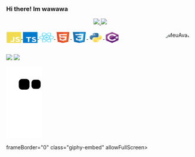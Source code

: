 ### Hi there! Im wawawa


 <div>
<div align="center">
  <a href="https://beacons.ai/JullyaBarbosa1">
  <img height="180em" src="https://github-readme-stats.vercel.app/api?username=JullyaBarbosa1&show_icons=true&theme=dark&include_all_commits=true&count_private=true"/>
  <img height="180em" src="https://github-readme-stats.vercel.app/api/top-langs/?username=JullyaBarbosa1&layout=compact&langs_count=7&theme=dark"/>
  </div>  
<div style="display: inline_block"><br>
  <img align="center" alt="Rafa-Js" height="30" width="40" src="https://raw.githubusercontent.com/devicons/devicon/master/icons/javascript/javascript-plain.svg">
  <img align="center" alt="Rafa-Ts" height="30" width="40" src="https://raw.githubusercontent.com/devicons/devicon/master/icons/typescript/typescript-plain.svg">
  <img align="center" alt="Rafa-React" height="30" width="40" src="https://raw.githubusercontent.com/devicons/devicon/master/icons/react/react-original.svg">
  <img align="center" alt="Rafa-HTML" height="30" width="40" src="https://raw.githubusercontent.com/devicons/devicon/master/icons/html5/html5-original.svg">
  <img align="center" alt="Rafa-CSS" height="30" width="40" src="https://raw.githubusercontent.com/devicons/devicon/master/icons/css3/css3-original.svg">
  <img align="center" alt="Rafa-Python" height="30" width="40" src="https://raw.githubusercontent.com/devicons/devicon/master/icons/python/python-original.svg">
  <img align="center" alt="Rafa-Csharp" height="30" width="40" src="https://raw.githubusercontent.com/devicons/devicon/master/icons/csharp/csharp-original.svg">
  <img align="right" alt="MeuAvatar" height="150" style="border-radius:50px;" src="[https://cdn.discordapp.com/attachments/1105081510542970954/1184819575217467433/ezgif.com-animated-gif-maker.gif?ex=658d5c37&is=657ae737&hm=70a29598a71fd697755e817c721a7104e1b855940218c6ceebb7f44f4f6ce4da&](https://discord.com/channels/@me/1105081510542970954/1189657474907771020)">
</div>

##

<div> 
  <a href="https://www.instagram.com/solc0rt3z/" target="_blank"><img src="https://img.shields.io/badge/-Instagram-%23E4405F?style=for-the-badge&logo=instagram&logoColor=white" target="_blank"></a>
  <a href = "mailto:lucrecortez51@gmail.com"><img src="https://img.shields.io/badge/-Gmail-%23333?style=for-the-badge&logo=gmail&logoColor=white" target="_blank"></a>

  ![Snake animation](https://github.com/rafaballerini/rafaballerini/blob/output/github-contribution-grid-snake.svg)
 
</div>frameBorder="0" class="giphy-embed" allowFullScreen></iframe></div><p><a href="https://giphy.com/gifs/cat-3d-kitty-SBSdT89faJj0XbD9ai"></a></p>
